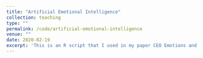 ```yaml
---
title: "Artificial Emotional Intelligence"
collection: teaching
type: ""
permalink: /code/artificial-emotional-intelligence
venue: ""
date: 2020-02-19
excerpt: 'This is an R script that I used in my paper CEO Emotions and Firm Valuation in Initial Coin Offerings: An Artificial Emotional Intelligence Approach which computes the seven basic Ekman (1999) emotions from facial muscle contraction-relaxation patterns based on Microsoft's Face API.'
---
```

